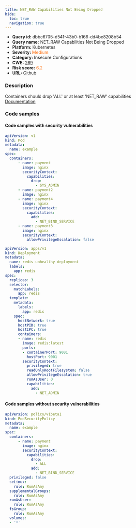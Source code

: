 ```yaml
---
title: NET_RAW Capabilities Not Being Dropped
hide:
  toc: true
  navigation: true
---
```


<style>
  .highlight .hll {
    background-color: #ff171742;
  }
  .md-content {
    max-width: 1100px;
    margin: 0 auto;
  }
</style>

-   **Query id:** dbbc6705-d541-43b0-b166-dd4be8208b54
-   **Query name:** NET_RAW Capabilities Not Being Dropped
-   **Platform:** Kubernetes
-   **Severity:** <span style="color:#ff7213">Medium</span>
-   **Category:** Insecure Configurations
-   **CWE:** <a href="https://cwe.mitre.org/data/definitions/269.html" onclick="newWindowOpenerSafe(event, 'https://cwe.mitre.org/data/definitions/269.html')">269</a>
-   **Risk score:** <span style="color:#ff7213">6.2</span>
-   **URL:** [Github](https://github.com/Checkmarx/kics/tree/master/assets/queries/k8s/net_raw_capabilities_not_being_dropped)

### Description
Containers should drop 'ALL' or at least 'NET_RAW' capabilities<br>
[Documentation](https://kubernetes.io/docs/tasks/configure-pod-container/security-context/)

### Code samples
#### Code samples with security vulnerabilities
```yaml title="Positive test num. 1 - yaml file" hl_lines="18 11 13 23"
apiVersion: v1
kind: Pod
metadata:
  name: example
spec:
  containers:
      - name: payment
        image: nginx
        securityContext:
          capabilities:
            drop:
              - SYS_ADMIN
      - name: payment2
        image: nginx
      - name: payment4
        image: nginx
        securityContext:
          capabilities:
            add:
              - NET_BIND_SERVICE
      - name: payment3
        image: nginx
        securityContext:
          allowPrivilegeEscalation: false

```
```yaml title="Positive test num. 2 - yaml file" hl_lines="31"
apiVersion: apps/v1
kind: Deployment
metadata:
  name: redis-unhealthy-deployment
  labels:
    app: redis
spec:
  replicas: 3
  selector:
    matchLabels:
      app: redis
  template:
    metadata:      
      labels:
        app: redis
    spec:
      hostNetwork: true
      hostPID: true 
      hostIPC: true
      containers:
      - name: redis
        image: redis:latest
        ports:
        - containerPort: 9001
          hostPort: 9001
        securityContext:
          privileged: true
          readOnlyRootFilesystem: false
          allowPrivilegeEscalation: true
          runAsUser: 0
          capabilities:
            add:
              - NET_ADMIN
```


#### Code samples without security vulnerabilities
```yaml title="Negative test num. 1 - yaml file"
apiVersion: policy/v1beta1
kind: PodSecurityPolicy
metadata:
  name: example
spec:
  containers:
      - name: payment
        image: nginx
        securityContext:
          capabilities:
            drop:
              - ALL
            add:
              - NET_BIND_SERVICE
  privileged: false
  seLinux:
    rule: RunAsAny
  supplementalGroups:
    rule: RunAsAny
  runAsUser:
    rule: RunAsAny
  fsGroup:
    rule: RunAsAny
  volumes:
  - '*'

```

